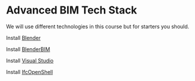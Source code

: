 # Advanced BIM Tech Stack

We will use different technologies in this course but for starters you should.

Install [Blender](/Concepts/Blender)

Install [BlenderBIM](/Concepts/BlenderBIM)

Install [Visual Studio](/Concepts/VisualStudio)

Install [IfcOpenShell](/Concepts/IfcOpenShell)
